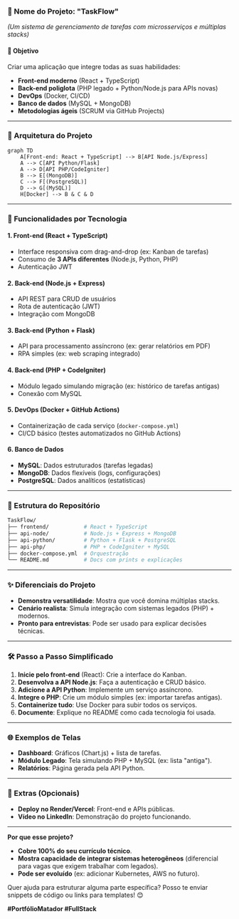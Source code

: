 

### **📌 Nome do Projeto: "TaskFlow"**  
*(Um sistema de gerenciamento de tarefas com microsserviços e múltiplas stacks)*  

#### **🎯 Objetivo**  
Criar uma aplicação que integre todas as suas habilidades:  
- **Front-end moderno** (React + TypeScript)  
- **Back-end poliglota** (PHP legado + Python/Node.js para APIs novas)  
- **DevOps** (Docker, CI/CD)  
- **Banco de dados** (MySQL + MongoDB)  
- **Metodologias ágeis** (SCRUM via GitHub Projects)  

---

### **🔧 Arquitetura do Projeto**  
```mermaid
graph TD
    A[Front-end: React + TypeScript] --> B[API Node.js/Express]
    A --> C[API Python/Flask]
    A --> D[API PHP/CodeIgniter]
    B --> E[(MongoDB)]
    C --> F[(PostgreSQL)]
    D --> G[(MySQL)]
    H[Docker] --> B & C & D
```

---

### **🚀 Funcionalidades por Tecnologia**  

#### **1. Front-end (React + TypeScript)**  
- Interface responsiva com drag-and-drop (ex: Kanban de tarefas)  
- Consumo de **3 APIs diferentes** (Node.js, Python, PHP)  
- Autenticação JWT  

#### **2. Back-end (Node.js + Express)**  
- API REST para CRUD de usuários  
- Rota de autenticação (JWT)  
- Integração com MongoDB  

#### **3. Back-end (Python + Flask)**  
- API para processamento assíncrono (ex: gerar relatórios em PDF)  
- RPA simples (ex: web scraping integrado)  

#### **4. Back-end (PHP + CodeIgniter)**  
- Módulo legado simulando migração (ex: histórico de tarefas antigas)  
- Conexão com MySQL  

#### **5. DevOps (Docker + GitHub Actions)**  
- Containerização de cada serviço (`docker-compose.yml`)  
- CI/CD básico (testes automatizados no GitHub Actions)  

#### **6. Banco de Dados**  
- **MySQL**: Dados estruturados (tarefas legadas)  
- **MongoDB**: Dados flexíveis (logs, configurações)  
- **PostgreSQL**: Dados analíticos (estatísticas)  

---

### **📂 Estrutura do Repositório**  
```bash
TaskFlow/
├── frontend/           # React + TypeScript
├── api-node/           # Node.js + Express + MongoDB
├── api-python/         # Python + Flask + PostgreSQL
├── api-php/            # PHP + CodeIgniter + MySQL
├── docker-compose.yml  # Orquestração
└── README.md           # Docs com prints e explicações
```

---

### **✨ Diferenciais do Projeto**  
- **Demonstra versatilidade**: Mostra que você domina múltiplas stacks.  
- **Cenário realista**: Simula integração com sistemas legados (PHP) + modernos.  
- **Pronto para entrevistas**: Pode ser usado para explicar decisões técnicas.  

---

### **🛠 Passo a Passo Simplificado**  
1. **Inicie pelo front-end** (React): Crie a interface do Kanban.  
2. **Desenvolva a API Node.js**: Faça a autenticação e CRUD básico.  
3. **Adicione a API Python**: Implemente um serviço assíncrono.  
4. **Integre o PHP**: Crie um módulo simples (ex: importar tarefas antigas).  
5. **Containerize tudo**: Use Docker para subir todos os serviços.  
6. **Documente**: Explique no README como cada tecnologia foi usada.  

---

### **🌐 Exemplos de Telas**  
- **Dashboard**: Gráficos (Chart.js) + lista de tarefas.  
- **Módulo Legado**: Tela simulando PHP + MySQL (ex: lista "antiga").  
- **Relatórios**: Página gerada pela API Python.  

---

### **🔗 Extras (Opcionais)**  
- **Deploy no Render/Vercel**: Front-end e APIs públicas.  
- **Vídeo no LinkedIn**: Demonstração do projeto funcionando.  

---

**Por que esse projeto?**  
- **Cobre 100% do seu currículo técnico**.  
- **Mostra capacidade de integrar sistemas heterogêneos** (diferencial para vagas que exigem trabalhar com legados).  
- **Pode ser evoluído** (ex: adicionar Kubernetes, AWS no futuro).  

Quer ajuda para estruturar alguma parte específica? Posso te enviar snippets de código ou links para templates! 😊  

**#PortfólioMatador #FullStack**
